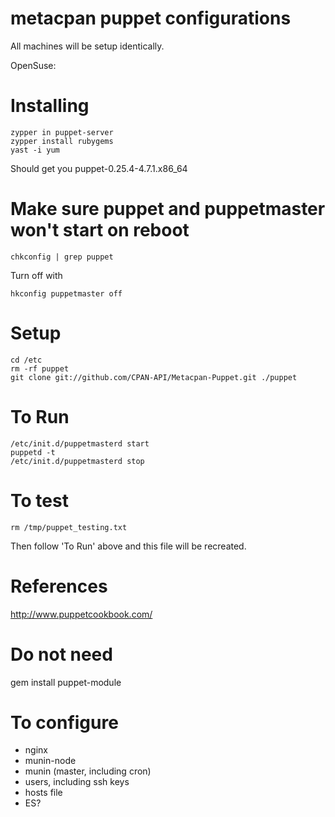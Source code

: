 # metacpan puppet configurations

All machines will be setup identically.

OpenSuse:

# Installing
    zypper in puppet-server
    zypper install rubygems
    yast -i yum

Should get you puppet-0.25.4-4.7.1.x86_64

# Make sure puppet and puppetmaster won't start on reboot
    chkconfig | grep puppet

Turn off with

    hkconfig puppetmaster off

# Setup
    cd /etc
    rm -rf puppet
    git clone git://github.com/CPAN-API/Metacpan-Puppet.git ./puppet

# To Run
    /etc/init.d/puppetmasterd start
    puppetd -t
    /etc/init.d/puppetmasterd stop

# To test
    rm /tmp/puppet_testing.txt
Then follow 'To Run' above and this file will be recreated.

# References

http://www.puppetcookbook.com/

# Do not need
   gem install puppet-module

# To configure

*  nginx
*  munin-node
*  munin (master, including cron)
*  users, including ssh keys
*  hosts file
*  ES?

